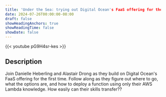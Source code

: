 ```yaml
---
title: 'Under the Sea: trying out Digital Ocean's FaaS offering for the first time'
date: 2024-07-26T00:00:00-08:00
draft: false
showHeadingAnchors: true
showReadingTime: false
showDate: false
---
```


{{< youtube pG9H4sr-kes >}}

## Description
Join Danielle Heberling and Alastair Drong as they build on Digital Ocean's FaaS offering for the first time. Follow along as they figure out where to go, what the options are, and how to deploy a function using only their AWS Lambda knowledge. How easily can their skills transfer??
